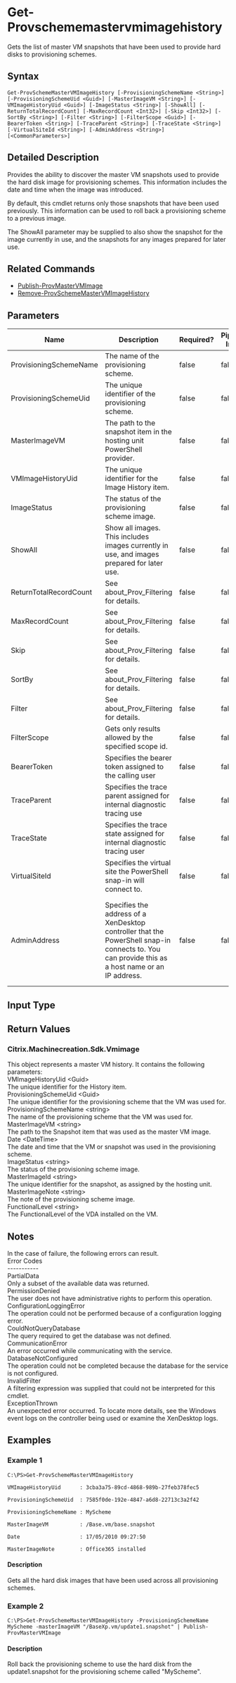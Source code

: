 ﻿
# Get-Provschememastervmimagehistory
Gets the list of master VM snapshots that have been used to provide hard disks to provisioning schemes.
## Syntax

```
Get-ProvSchemeMasterVMImageHistory [-ProvisioningSchemeName <String>] [-ProvisioningSchemeUid <Guid>] [-MasterImageVM <String>] [-VMImageHistoryUid <Guid>] [-ImageStatus <String>] [-ShowAll] [-ReturnTotalRecordCount] [-MaxRecordCount <Int32>] [-Skip <Int32>] [-SortBy <String>] [-Filter <String>] [-FilterScope <Guid>] [-BearerToken <String>] [-TraceParent <String>] [-TraceState <String>] [-VirtualSiteId <String>] [-AdminAddress <String>] [<CommonParameters>]
```

## Detailed Description
Provides the ability to discover the master VM snapshots used to provide the hard disk image for provisioning schemes.  This information includes the date and time when the image was introduced.

By default, this cmdlet returns only those snapshots that have been used previously.  This information can be used to roll back a provisioning scheme to a previous image.

The ShowAll parameter may be supplied to also show the snapshot for the image currently in use, and the snapshots for any images prepared for later use.


## Related Commands

* [Publish-ProvMasterVMImage](../Publish-ProvMasterVMImage/)
* [Remove-ProvSchemeMasterVMImageHistory](../Remove-ProvSchemeMasterVMImageHistory/)
## Parameters
| Name   | Description | Required? | Pipeline Input | Default Value |
| --- | --- | --- | --- | --- |
| ProvisioningSchemeName | The name of the provisioning scheme. | false | false |  |
| ProvisioningSchemeUid | The unique identifier of the provisioning scheme. | false | false |  |
| MasterImageVM | The path to the snapshot item in the hosting unit PowerShell provider. | false | false |  |
| VMImageHistoryUid | The unique identifier for the Image History item. | false | false |  |
| ImageStatus | The status of the provisioning scheme image. | false | false |  |
| ShowAll | Show all images. This includes images currently in use, and images prepared for later use. | false | false | false |
| ReturnTotalRecordCount | See about\_Prov\_Filtering for details. | false | false | false |
| MaxRecordCount | See about\_Prov\_Filtering for details. | false | false | false |
| Skip | See about\_Prov\_Filtering for details. | false | false | 0 |
| SortBy | See about\_Prov\_Filtering for details. | false | false |  |
| Filter | See about\_Prov\_Filtering for details. | false | false |  |
| FilterScope | Gets only results allowed by the specified scope id. | false | false |  |
| BearerToken | Specifies the bearer token assigned to the calling user | false | false |  |
| TraceParent | Specifies the trace parent assigned for internal diagnostic tracing use | false | false |  |
| TraceState | Specifies the trace state assigned for internal diagnostic tracing user | false | false |  |
| VirtualSiteId | Specifies the virtual site the PowerShell snap-in will connect to. | false | false |  |
| AdminAddress | Specifies the address of a XenDesktop controller that the PowerShell snap-in connects to.  You can provide this as a host name or an IP address. | false | false | LocalHost. When a value is provided by any cmdlet, this value becomes the default. |

## Input Type

### 

## Return Values

### Citrix.Machinecreation.Sdk.Vmimage
This object represents a master VM history. It contains the following parameters:  
    VMImageHistoryUid &lt;Guid&gt;  
        The unique identifier for the History item.  
    ProvisioningSchemeUid &lt;Guid&gt;  
        The unique identifier for the provisioning scheme that the VM was used for.  
    ProvisioningSchemeName &lt;string&gt;  
        The name of the provisioning scheme that the VM was used for.  
    MasterImageVM &lt;string&gt;  
        The path to the Snapshot item that was used as the master VM image.  
    Date &lt;DateTime&gt;  
        The date and time that the VM or snapshot was used in the provisioning scheme.  
    ImageStatus &lt;string&gt;  
        The status of the provisioning scheme image.  
    MasterImageId &lt;string&gt;  
        The unique identifier for the snapshot, as assigned by the hosting unit.  
    MasterImageNote &lt;string&gt;  
        The note of the provisioning scheme image.  
    FunctionalLevel &lt;string&gt;  
        The FunctionalLevel of the VDA installed on the VM.
## Notes
In the case of failure, the following errors can result.  
    Error Codes  
    -----------  
    PartialData  
    Only a subset of the available data was returned.  
    PermissionDenied  
    The user does not have administrative rights to perform this operation.  
    ConfigurationLoggingError  
    The operation could not be performed because of a configuration logging error.  
    CouldNotQueryDatabase  
    The query required to get the database was not defined.  
    CommunicationError  
    An error occurred while communicating with the service.  
    DatabaseNotConfigured  
    The operation could not be completed because the database for the service is not configured.  
    InvalidFilter  
    A filtering expression was supplied that could not be interpreted for this cmdlet.  
    ExceptionThrown  
    An unexpected error occurred.  To locate more details, see the Windows event logs on the controller being used or examine the XenDesktop logs.
## Examples

### Example 1

```
C:\PS>Get-ProvSchemeMasterVMImageHistory  
  
VMImageHistoryUid      : 3cba3a75-89cd-4868-989b-27feb378fec5  
  
ProvisioningSchemeUid  : 7585f0de-192e-4847-a6d8-22713c3a2f42  
  
ProvisioningSchemeName : MyScheme  
  
MasterImageVM          : /Base.vm/base.snapshot  
  
Date                   : 17/05/2010 09:27:50  
  
MasterImageNote        : Office365 installed
```

#### Description
Gets all the hard disk images that have been used across all provisioning schemes.
### Example 2

```
C:\PS>Get-ProvSchemeMasterVMImageHistory -ProvisioningSchemeName MyScheme -masterImageVM "/BaseXp.vm/update1.snapshot" | Publish-ProvMasterVMImage
```

#### Description
Roll back the provisioning scheme to use the hard disk from the update1.snapshot for the provisioning scheme called "MyScheme".
